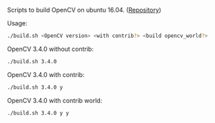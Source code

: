 Scripts to build OpenCV on ubuntu 16.04. ([Repository](https://hub.docker.com/r/justadudewhohacks/opencv/tags/))

Usage:
``` bash
./build.sh <OpenCV version> <with contrib?> <build opencv_world?>
```

OpenCV 3.4.0 without contrib:
``` bash
./build.sh 3.4.0
```

OpenCV 3.4.0 with contrib:
``` bash
./build.sh 3.4.0 y
```

OpenCV 3.4.0 with contrib world:
``` bash
./build.sh 3.4.0 y y
```